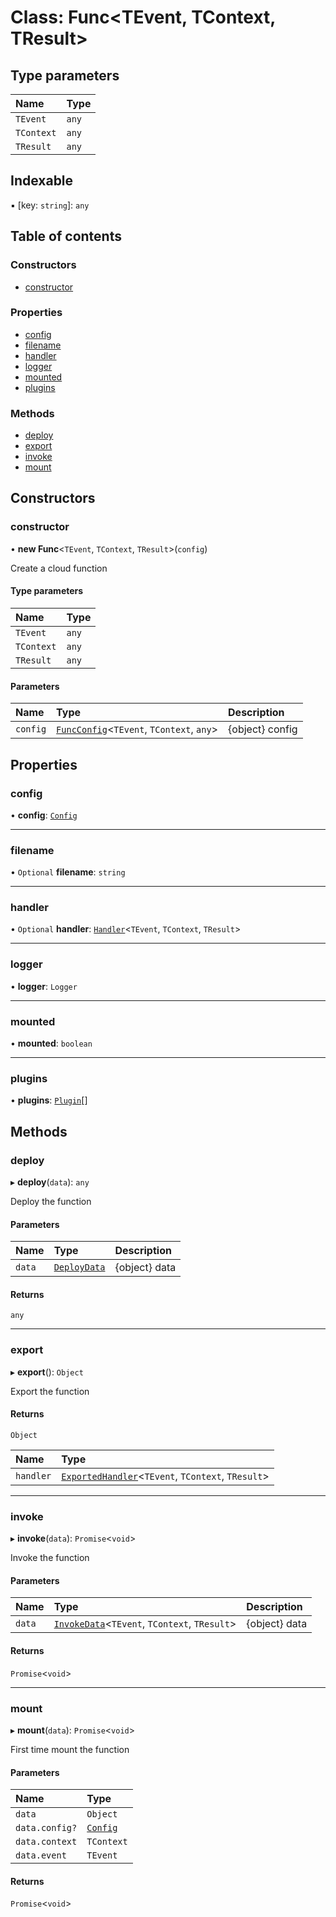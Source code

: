 # Class: Func<TEvent, TContext, TResult\>

## Type parameters

| Name | Type |
| :------ | :------ |
| `TEvent` | `any` |
| `TContext` | `any` |
| `TResult` | `any` |

## Indexable

▪ [key: `string`]: `any`

## Table of contents

### Constructors

- [constructor](Func.md#constructor)

### Properties

- [config](Func.md#config)
- [filename](Func.md#filename)
- [handler](Func.md#handler)
- [logger](Func.md#logger)
- [mounted](Func.md#mounted)
- [plugins](Func.md#plugins)

### Methods

- [deploy](Func.md#deploy)
- [export](Func.md#export)
- [invoke](Func.md#invoke)
- [mount](Func.md#mount)

## Constructors

### constructor

• **new Func**<`TEvent`, `TContext`, `TResult`\>(`config`)

Create a cloud function

#### Type parameters

| Name | Type |
| :------ | :------ |
| `TEvent` | `any` |
| `TContext` | `any` |
| `TResult` | `any` |

#### Parameters

| Name | Type | Description |
| :------ | :------ | :------ |
| `config` | [`FuncConfig`](../#funcconfig)<`TEvent`, `TContext`, `any`\> | {object} config |

## Properties

### config

• **config**: [`Config`](../#config)

___

### filename

• `Optional` **filename**: `string`

___

### handler

• `Optional` **handler**: [`Handler`](../#handler)<`TEvent`, `TContext`, `TResult`\>

___

### logger

• **logger**: `Logger`

___

### mounted

• **mounted**: `boolean`

___

### plugins

• **plugins**: [`Plugin`](../#plugin)[]

## Methods

### deploy

▸ **deploy**(`data`): `any`

Deploy the function

#### Parameters

| Name | Type | Description |
| :------ | :------ | :------ |
| `data` | [`DeployData`](../#deploydata) | {object} data |

#### Returns

`any`

___

### export

▸ **export**(): `Object`

Export the function

#### Returns

`Object`

| Name | Type |
| :------ | :------ |
| `handler` | [`ExportedHandler`](../#exportedhandler)<`TEvent`, `TContext`, `TResult`\> |

___

### invoke

▸ **invoke**(`data`): `Promise`<`void`\>

Invoke the function

#### Parameters

| Name | Type | Description |
| :------ | :------ | :------ |
| `data` | [`InvokeData`](../#invokedata)<`TEvent`, `TContext`, `TResult`\> | {object} data |

#### Returns

`Promise`<`void`\>

___

### mount

▸ **mount**(`data`): `Promise`<`void`\>

First time mount the function

#### Parameters

| Name | Type |
| :------ | :------ |
| `data` | `Object` |
| `data.config?` | [`Config`](../#config) |
| `data.context` | `TContext` |
| `data.event` | `TEvent` |

#### Returns

`Promise`<`void`\>
